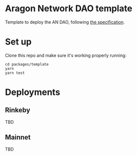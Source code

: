 # Aragon Network DAO template

Template to deploy the AN DAO, following [the specification](../../implementation-spec.md).

# Set up

Clone this repo and make sure it's working properly running:

```
cd packages/template
yarn
yarn test
```

# Deployments

## Rinkeby

TBD

## Mainnet

TBD
